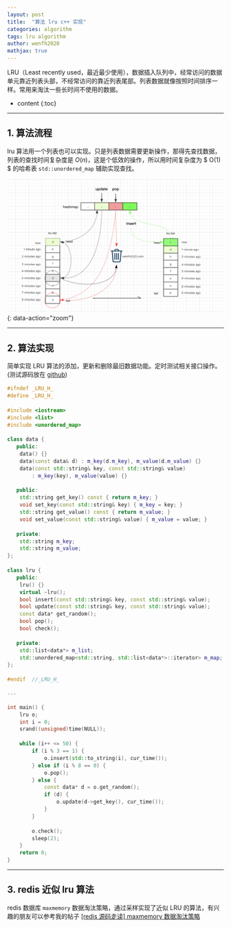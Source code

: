 ```yaml
---
layout: post
title:  "算法 lru c++ 实现"
categories: algorithm
tags: lru algorithm
author: wenfh2020
mathjax: true
---
```


LRU（Least recently used，最近最少使用），数据插入队列中，经常访问的数据单元靠近列表头部，不经常访问的靠近列表尾部。列表数据就像按照时间排序一样。常用来淘汰一些长时间不使用的数据。



* content
{:toc}

---

## 1. 算法流程

lru 算法用一个列表也可以实现。只是列表数据需要更新操作，那得先查找数据，列表的查找时间复杂度是 $O(n)$，这是个低效的操作，所以用时间复杂度为 $ O(1) $ 的哈希表 `std::unordered_map` 辅助实现查找。

![lru 算法流程](/images/2020-03-13-12-35-17.png){: data-action="zoom"}

---

## 2. 算法实现

简单实现 LRU 算法的添加，更新和删除最旧数据功能。定时测试相关接口操作。(测试源码放在 [github](https://github.com/wenfh2020/c_test/blob/master/algorithms/lru))

```cpp
#ifndef _LRU_H_
#define _LRU_H_

#include <iostream>
#include <list>
#include <unordered_map>

class data {
   public:
    data() {}
    data(const data& d) : m_key(d.m_key), m_value(d.m_value) {}
    data(const std::string& key, const std::string& value)
        : m_key(key), m_value(value) {}

   public:
    std::string get_key() const { return m_key; }
    void set_key(const std::string& key) { m_key = key; }
    std::string get_value() const { return m_value; }
    void set_value(const std::string& value) { m_value = value; }

   private:
    std::string m_key;
    std::string m_value;
};

class lru {
   public:
    lru() {}
    virtual ~lru();
    bool insert(const std::string& key, const std::string& value);
    bool update(const std::string& key, const std::string& value);
    const data* get_random();
    bool pop();
    bool check();

   private:
    std::list<data*> m_list;
    std::unordered_map<std::string, std::list<data*>::iterator> m_map;
};

#endif  //_LRU_H_
```

```cpp
...

int main() {
    lru o;
    int i = 0;
    srand((unsigned)time(NULL));

    while (i++ <= 50) {
        if (i % 3 == 1) {
            o.insert(std::to_string(i), cur_time());
        } else if (i % 8 == 0) {
            o.pop();
        } else {
            const data* d = o.get_random();
            if (d) {
                o.update(d->get_key(), cur_time());
            }
        }

        o.check();
        sleep(2);
    }
    return 0;
}
```

---

## 3. redis 近似 lru 算法

redis 数据库 `maxmemory` 数据淘汰策略，通过采样实现了近似 LRU 的算法，有兴趣的朋友可以参考我的帖子 [[redis 源码走读] maxmemory 数据淘汰策略](https://wenfh2020.com/2020/03/06/redis-max-memory/)
